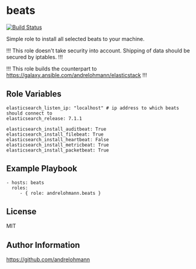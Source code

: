 beats
=====

[![Build Status](https://travis-ci.org/andrelohmann/ansible-role-beats.svg?branch=master)](https://travis-ci.org/andrelohmann/ansible-role-beats)

Simple role to install all selected beats to your machine.

!!! This role doesn't take security into account. Shipping of data should be secured by iptables. !!!

!!! This role builds the counterpart to https://galaxy.ansible.com/andrelohmann/elasticstack !!!

Role Variables
--------------

    elasticsearch_listen_ip: "localhost" # ip address to which beats should connect to
    elasticsearch_release: 7.1.1

    elasticsearch_install_auditbeat: True
    elasticsearch_install_filebeat: True
    elasticsearch_install_heartbeat: False
    elasticsearch_install_metricbeat: True
    elasticsearch_install_packetbeat: True

Example Playbook
----------------

    - hosts: beats
      roles:
         - { role: andrelohmann.beats }

License
-------

MIT

Author Information
------------------

https://github.com/andrelohmann
